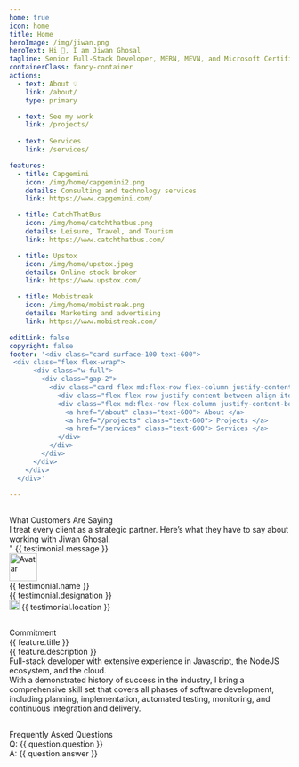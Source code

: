 ```yaml
---
home: true
icon: home
title: Home
heroImage: /img/jiwan.png
heroText: Hi 👋, I am Jiwan Ghosal
tagline: Senior Full-Stack Developer, MERN, MEVN, and Microsoft Certified with AZ 900 and Google Certified SEM Analyst 
containerClass: fancy-container
actions:
  - text: About 💡
    link: /about/
    type: primary

  - text: See my work
    link: /projects/
  
  - text: Services
    link: /services/

features:
  - title: Capgemini
    icon: /img/home/capgemini2.png
    details: Consulting and technology services
    link: https://www.capgemini.com/

  - title: CatchThatBus
    icon: /img/home/catchthatbus.png
    details: Leisure, Travel, and Tourism
    link: https://www.catchthatbus.com/

  - title: Upstox
    icon: /img/home/upstox.jpeg
    details: Online stock broker
    link: https://www.upstox.com/

  - title: Mobistreak
    icon: /img/home/mobistreak.png
    details: Marketing and advertising
    link: https://www.mobistreak.com/

editLink: false
copyright: false
footer: '<div class="card surface-100 text-600">
 <div class="flex flex-wrap">
      <div class="w-full">
        <div class="gap-2">
          <div class="card flex md:flex-row flex-column justify-content-between flex-grow-1 my-4 align-item-center gap-4">
            <div class="flex flex-row justify-content-between align-items-center gap-2">Copyright © 2022</div>
            <div class="flex md:flex-row flex-column justify-content-between align-items-center gap-4">
              <a href="/about" class="text-600"> About </a>
              <a href="/projects" class="text-600"> Projects </a>
              <a href="/services" class="text-600"> Services </a>
            </div>
          </div>
        </div>
      </div>
    </div>
  </div>'

---
```

<div class="flex felx-row justify-content-center">
  <!-- <Button label="Consultation form" @click="visible = true" /> -->
</div>


## 

<div class="my-8">
  <div class="text-center">
    <div class="text-6xl font-bold">What Customers Are Saying</div>
    <div class="my-4 text-md">I treat every client as a strategic partner. Here’s what they have to say about working with Jiwan Ghosal.</div>
  </div>
  <div class="my-4 text-center text-md overflow-x-scroll ">
    <div class="flex flex-row align-items-center">
      <div class="md:col-6 col-12 surface-card shadow-1 border-round-md p-2 m-2" v-for="(testimonial, index) in testimonials" :key="index">
        <div class="font-italic mb-8">
          <div><span class="font-bold text-7xl">"</span> {{ testimonial.message }}</div>
        </div>
        <div class="flex align-items-center">
          <img :src="testimonial.avatar" alt="Avatar" class="border-circle" width="50px" />
          <a :href="testimonial.link" target="_blank">
            <div class="flex flex-column align-items-start ml-2">
              <div>{{ testimonial.name }}</div>
              <div>{{ testimonial.designation }}</div>
              <div>
                <img :alt="testimonial.name" src="https://primefaces.org/cdn/primevue/images/flag/flag_placeholder.png" :class="`flag flag-${testimonial.code.toLowerCase()} mr-2`" style="width: 18px" />
                {{ testimonial.location }}
              </div>
            </div>
          </a>
        </div>
      </div>
    </div>
  </div>
</div>

##

<div class="my-4">
  <div class="my-4 font-bold text-5xl text-center">Commitment</div>
  <div class="grid mt-4">
    <div class="md:col col-12 text-center" v-for="feature in features" :key="feature.title">
      <i :class="feature.icon" class="m-auto text-400 pl-3" style="font-size: 5rem"></i>
      <div class="mt-4 font-bold text-base">{{ feature.title }}</div>
      <div class="mt-2 text-sm">
        {{ feature.description }}
      </div>
    </div>
  </div>
</div>
<div class="text-md text-2xl mt-8">Full-stack developer with extensive experience in Javascript, the NodeJS ecosystem, and the cloud.</div>
<div class="my-4">
With a demonstrated history of success in the industry, I bring a comprehensive skill set that covers all phases of software development, including planning, implementation, automated testing, monitoring, and continuous integration and delivery.
</div>

##

<div v-if="questions" class="mt-8">
<div class="my-4 font-bold text-5xl text-center">Frequently Asked Questions</div>
<div class="grid md:mx-8 mt-8 overflow-hidden border-round-2xl" :style="getImage()">
  <div class="md:col-6 col-12">
    <div class="surface-100 p-6 border-round-2xl">
      <div v-for="question in questions" :key="question.id">
        <div class="flex flex-column my-4 gap-2">
          <div class="font-bold">Q: {{ question.question }}</div>
          <div>A: {{ question.answer }}</div>
        </div>
      </div>
    </div>
  </div>
</div>
</div>

<Dialog 
  v-model:visible="visible"
  header="Consultation form"
  modal
  :pt="{
      root: 'border-none',
      mask: {
          style: 'backdrop-filter: blur(2px)'
      }
  }"
  :style="{ width: '60rem' }">
    <span class="p-text-secondary block mb-5">Update your information.</span>
    <form class="felx flex-column">
      <div class="felx flex-column gap-2 mb-4 w-full">
        <label for="name">Name</label>
        <InputText id="name" v-model="form.name" required class="w-full" />
      </div>
      <div class="felx flex-column gap-2 mb-4 w-full">
        <label for="email">Email</label>
        <InputText id="email" v-model="form.email" type="email" required  class="w-full"/>
      </div>
      <div class="felx flex-column gap-2 mb-4 w-full">
        <label for="phone">Phone</label>
        <InputText id="phone" v-model="form.phone" type="tel"  class="w-full"/>
      </div>
      <div class="felx flex-column gap-2 mb-4 w-full">
        <label for="service">Service</label>
        <Dropdown id="service" v-model="form.service" :options="services" optionLabel="name" placeholder="Select a service" class="w-full" />
      </div>
      <div class="felx flex-column gap-2 mb-4 w-full">
        <label for="message">Message</label>
        <Textarea id="message" v-model="form.message" rows="5"  class="w-full"/>
      </div>
    </form>
    <div class="flex justify-content-end gap-2">
        <Button type="button" label="Cancel" severity="secondary" @click="visible = false"></Button>
        <Button type="submit" label="Send" @click="submitForm"></Button>
    </div>
</Dialog>


## 

<div class="flex felx-row gap-2 grid nested-grid justify-content-center my-8">
  <div class="text-center col-12">
    <div class="text-6xl font-bold">Skills and expertise</div>
  </div>
  <div class="md:col-3 col-12 gap-1 grid mt-4 h-min surface-card shadow-1 grid-nogutter border-round-md" v-for= "(item, index) in skills">
      <div class="col-12 font-bold text-xl text-900 mb-4">{{item.name}}</div>
      <div v-for= "(part, i) in item.value"><Tag>{{part}}</Tag></div>
  </div>
</div>

##

<div class="flex felx-row gap-2 grid nested-grid justify-content-center my-8">
  <div class="text-center col-12">
    <div class="text-6xl font-bold">Other skills</div>
  </div>
  <div class="md:col-3 col-12 gap-1 grid mt-4 h-min surface-card shadow-1 grid-nogutter border-round-md" v-for= "(item, index) in otherSkills">
      <div class="col-12 font-bold text-xl text-900 mb-4">{{item.name}}</div>
      <div v-for= "(part, i) in item.value"> <Tag>{{part}}</Tag></div>
  </div>
</div>


##

<div class="my-8">
  <div class="text-center">
    <div class="text-6xl font-bold">Contact Me</div>
    <div class="my-4 text-md">Let's work together!</div>
  </div>
  <div class="my-4 text-center text-md">I'm always eager to take on new challenges and collaborate on exciting projects. If you’re looking for a dedicated full-stack developer, feel free to reach out.<a href="mailto:jiwan.cse@gmail.com" size="large" color="deeppink" class="text-center">Send email</a>
  </div>
  <div class="flex flex-row justify-content-end flex-wrap gap-4 p-3 mx-6">
    <a
      v-for="(socialElement, socialIndex) in social"
      :key="socialIndex"
      :href="socialElement.url"
      target="_blank"
      class="flex flex-row text-600 gap-2"
      >
      <i :class="socialElement.icon" style="font-size: 1rem"></i>
      </a>
  </div>
</div>


<script setup lang="ts">
import { ref } from "vue";

const visible = ref(false);
const form = ref({
  name: '',
  email: '',
  phone: '',
  service: null,
  message: ''
});

const social= [
  { label: 'linkedin', icon: 'pi pi-linkedin', url: 'https://www.linkedin.com/in/jiwanghosal/' },
  { label: 'stackoverflow', icon: 'pi pi-chart-bar', url: 'https://stackoverflow.com/users/10376224/stchr?tab=profile' },
  { label: 'Facebook', icon: 'pi pi-facebook', url: 'https://www.facebook.com/profile.php?id=100004925264462' },
  { label: 'Instagram', icon: 'pi pi-instagram', url: 'https://www.instagram.com/jiwan_ghosal/' },
  { label: 'youtube', icon: 'pi pi-youtube', url: 'https://www.youtube.com/@JiwanGhosal' },
]

const services = ref([
  { name: 'Custom Web Development', code: 'C' },
  { name: 'E-commerce Solutions', code: 'D' },
  { name: 'API Development and Integration', code: 'DE' },
  { name: 'Figma to Web', code: 'M' },
  { name: 'Mobile App Development', code: 'M' },
  { name: 'CICD', code: 'M' },
  { name: 'Hosting', code: 'M' },
  { name: 'Doamin', code: 'M' },
  { name: 'Maintenance and Support', code: 'M' },
  { name: 'Consulting and Technical Advisory', code: 'M' },
  { name: 'Others', code: 'M' },
]);

const submitForm = () => {
  visible.value = false
  console.log('Form submitted:', form.value);
  // Add form submission logic here (e.g., send data to an API)
};
const skills = [
  {
    name: "Front end",
    value: ["VueJS", "Vue3", "Nuxt", "Vite","Pinia","Axios", "Vuepress", "Storybook", "Lit","ReactJS", "HTML5","CSS3","JavaScript(ES6)","AngularJS", "UI/UX Design","Web Design","Web Application","Web view","Service Worker","Webpack", "Rollup"]
  },
  {
    name: "Back end",
    value: ["ExpressJS","NodeJS","HapiJS","LoopbackJS","MYSQL","MSSQL","PLSQL","MongoDB","DynamoDB"],
  },
  {
    name: "Hosting & Deployment",
    value: ["Git","CICD","Ansible", "Azure", "YAML", "Docker","Kibana", "Azure Gateway", "Azure Blob" ,"S3","ECS","EC2","Cognito","Lambda","API Gateway","Cloud Watch","VPC","SQS","SNS"],
  },
  {
    name: "Automation Testing",
    value: ["Jest","Testcafe","Lighthouse","Playwright"],
  }
];

const otherSkills = [
  {
    name: "Graphics",
    value: ["Coral Draw", "Adobe Photoshop"],
  },
  {
    name: "Video Editing",
    value: ["Davinci Resolve", "Adobe Premier pro"],
  },
  {
    name: "Marketing",
    value: ["SEO", "Google Adwords"],
  }
];

const questions = [
  {
    id: 1,
    question: "How can I start a project with Jiwan Ghosal?",
    answer: `You can start by contacting us through email.`
  },
  {
    id: 2,
    question: 'What services do you offer?',
    answer: `We offer a wide range of services, including Custom Web Development, E-commerce Solutions, API Development and Integration, Figma to Web, Hosting & Deployment`
  },
  {
    id: 3,
    question: 'What is the hourly rate?',
    answer: `$25/hr`
  }
]


const getImage = () =>`background-image: url('/img/home/faq.jpeg');  background-repeat: no-repeat; background-size: cover;`

const features = [
  {
    icon: 'pi pi-calculator',
    title: 'No minimum order',
    description: 'Try our service without any hassle.'
  },
  {
    icon: 'pi pi-bolt',
    title: 'Fast Delivery',
    description: 'I have got you covered.'
  },
  {
    icon: 'pi pi-calendar-clock',
    title: 'Support',
    description: 'I am here to help!'
  },
  {
    icon: 'pi pi-eye',
    title: 'Free Demo',
    description: 'Free demo biweekly to update progress.'
  }
]

const testimonials = [
  {
    name: 'Harris Malik',
    designation: 'Senior Product Manager at 8x8',
    message: 'Jiwan is one of the most valuable people I have ever met. He is smart, professional, and never fails to surprise us with creative solutions to difficult problems. Jiwan\'s personality and skills would be a great asset to any company. Highly recommended.',
    avatar: 'https://media.licdn.com/dms/image/D5603AQG8ooyo97JCoA/profile-displayphoto-shrink_400_400/0/1682841547784?e=1723075200&v=beta&t=WbH3BcbAEAyHeARhHPZFnON1BjdItx1V_GBx5k6iiP4',
    link: 'https://www.linkedin.com/in/harrismalik04/',
    location: 'Malaysia',
    code: 'my'
  },
  {
    name: 'Jurgen Sweere',
    designation: 'Front End Expert at ABN Amro',
    message: 'Jiwan never stopped amazing me. He brings a lot of front-end knowledge to the table and is able to quickly learn anything new. Jiwan is a great colleague to have!',
    avatar: 'https://media.licdn.com/dms/image/C5603AQGLWlLKfqFZgw/profile-displayphoto-shrink_100_100/0/1516235161685?e=1723075200&v=beta&t=Rk4L37_1TEaDNqfaf6UuDzvVuD8EFeHAN9yy7LJu1rc',
    link: 'https://www.linkedin.com/in/jurgensweere',
    location: 'The Netherlands',
    code: 'nl'
  },
  {
    name: 'Shyam Kumar',
    designation: 'Senior Product Manager at Angel One',
    message: 'I had the pleasure of working with Jiwan for around 2 years. I always found him to be a very dependable and hardworking colleague. Many times he went above and beyond to meet the product requirements; it might be either working overtime to release the project on time or working with other teams to get the production issue fixed. He was always the go-to person on the team. I wish him all the best in his future endeavors, and I can fully vouch that he will give his 100% every time.',
    avatar: 'https://media.licdn.com/dms/image/D5603AQHZpSlK7j89uA/profile-displayphoto-shrink_100_100/0/1698672442801?e=1723075200&v=beta&t=E85rxj2C06FDC5FQdl8iBdjN1CapnTEBy6nLLWTj7vs',
    link: 'https://www.linkedin.com/in/shyam-kumar-k/',
    location: 'India',
    code: 'in'
  },
  {
    name: 'Erkan Ateşli',
    designation: 'Chapter Lead at ABN AMRO Bank N.V.',
    message: 'In our connection with Jiwan at ABN AMRO, I noticed that he has a lot of knowledge in his field of expertise. He can transfer his knowledge easily to others. With his strong analytics skills, he can handle complex questions as usual. Jiwan is a brave colleague I’ve met, and we had a lot of fun during the India visit and especially at the party. ',
    avatar: 'https://media.licdn.com/dms/image/C4E03AQFg4Oh_B9JEeQ/profile-displayphoto-shrink_100_100/0/1621625662967?e=1723075200&v=beta&t=-pCdN3E5__viY6S0t-na984qkDxxuOAyGToq3UnTKM0',
    link: 'https://www.linkedin.com/in/erkanatesli',
    location: 'The Netherlands',
    code: 'nl'
  }
];

</script>
